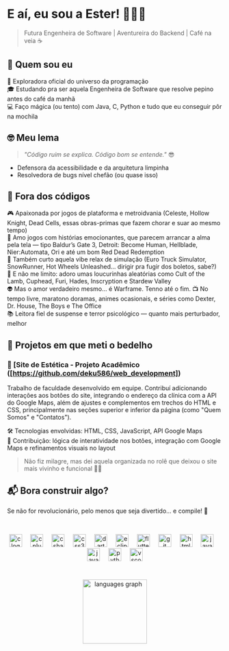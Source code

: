 # E aí, eu sou a Ester! 👩‍💻🚀  
> Futura Engenheira de Software | Aventureira do Backend | Café na veia ☕

## 🌟 Quem sou eu  
🔎 Exploradora oficial do universo da programação  
🎓 Estudando pra ser aquela Engenheira de Software que resolve pepino antes do café da manhã  
💻 Faço mágica (ou tento) com Java, C, Python e tudo que eu conseguir pôr na mochila  

## 🤓 Meu lema  
> _"Código ruim se explica. Código bom se entende."_ 😎  
- Defensora da acessibilidade e da arquitetura limpinha  
- Resolvedora de bugs nível chefão (ou quase isso)  

## 🎯 Fora dos códigos  

🎮 Apaixonada por jogos de plataforma e metroidvania (Celeste, Hollow Knight, Dead Cells, essas obras-primas que fazem chorar e suar ao mesmo tempo)  
🧠 Amo jogos com histórias emocionantes, que parecem arrancar a alma pela tela — tipo Baldur’s Gate 3, Detroit: Become Human, Hellblade, Nier:Automata, Ori e até um bom Red Dead Redemption  
🚚 Também curto aquela vibe relax de simulação (Euro Truck Simulator, SnowRunner, Hot Wheels Unleashed... dirigir pra fugir dos boletos, sabe?)  
🎲 E não me limito: adoro umas loucurinhas aleatórias como Cult of the Lamb, Cuphead, Furi, Hades, Inscryption e Stardew Valley  
👽 Mas o amor verdadeiro mesmo... é Warframe. Tenno até o fim.
📺 No tempo livre, maratono doramas, animes ocasionais, e séries como Dexter, Dr. House, The Boys e The Office  
📚 Leitora fiel de suspense e terror psicológico — quanto mais perturbador, melhor

## 📂 Projetos em que meti o bedelho

### 💅 [Site de Estética - Projeto Acadêmico ([https://github.com/deku586/web_development])

Trabalho de faculdade desenvolvido em equipe. Contribuí adicionando interações aos botões do site, integrando o endereço da clínica com a API do Google Maps, além de ajustes e complementos em trechos do HTML e CSS, principalmente nas seções superior e inferior da página (como "Quem Somos" e "Contatos").

🛠️ Tecnologias envolvidas: HTML, CSS, JavaScript, API Google Maps  
🧪 Contribuição: lógica de interatividade nos botões, integração com Google Maps e refinamentos visuais no layout

> Não fiz milagre, mas dei aquela organizada no rolê que deixou o site mais vivinho e funcional 💅✨


## 📬 Bora construir algo?  
Se não for revolucionário, pelo menos que seja divertido... e compile! 🚀

<h2 align="left"></h2>

###

<br clear="both">

<div align="center">
  <img src="https://skillicons.dev/icons?i=c" height="30" alt="c logo"  />
  <img width="12" />
  <img src="https://skillicons.dev/icons?i=cpp" height="30" alt="cplusplus logo"  />
  <img width="12" />
  <img src="https://skillicons.dev/icons?i=cs" height="30" alt="csharp logo"  />
  <img width="12" />
  <img src="https://skillicons.dev/icons?i=css" height="30" alt="css3 logo"  />
  <img width="12" />
  <img src="https://skillicons.dev/icons?i=dart" height="30" alt="dart logo"  />
  <img width="12" />
  <img src="https://skillicons.dev/icons?i=eclipse" height="30" alt="eclipseide logo"  />
  <img width="12" />
  <img src="https://skillicons.dev/icons?i=flutter" height="30" alt="flutter logo"  />
  <img width="12" />
  <img src="https://skillicons.dev/icons?i=git" height="30" alt="git logo"  />
  <img width="12" />
  <img src="https://skillicons.dev/icons?i=html" height="30" alt="html5 logo"  />
  <img width="12" />
  <img src="https://skillicons.dev/icons?i=java" height="30" alt="java logo"  />
  <img width="12" />
  <img src="https://skillicons.dev/icons?i=js" height="30" alt="javascript logo"  />
  <img width="12" />
  <img src="https://skillicons.dev/icons?i=py" height="30" alt="python logo"  />
  <img width="12" />
  <img src="https://skillicons.dev/icons?i=vscode" height="30" alt="vscode logo"  />
</div>

###

<br clear="both">

<div align="center">
  <img src="https://github-readme-stats.vercel.app/api/top-langs?username=estercobos&locale=pt-br&hide_title=false&layout=compact&card_width=320&langs_count=5&theme=dracula&hide_border=false" height="150" alt="languages graph"  />
</div>

###
